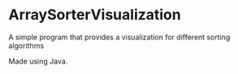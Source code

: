 # ArraySorterVisualization
A simple program that provides a visualization for different sorting algorithms

Made using Java.

